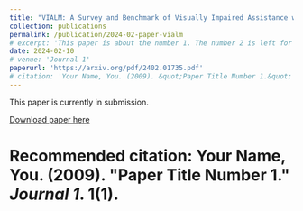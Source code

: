 ```yaml
---
title: "VIALM: A Survey and Benchmark of Visually Impaired Assistance with Large Models"
collection: publications
permalink: /publication/2024-02-paper-vialm
# excerpt: 'This paper is about the number 1. The number 2 is left for future work.'
date: 2024-02-10
# venue: 'Journal 1'
paperurl: 'https://arxiv.org/pdf/2402.01735.pdf'
# citation: 'Your Name, You. (2009). &quot;Paper Title Number 1.&quot; <i>Journal 1</i>. 1(1).'
---
```

This paper is currently in submission.

[Download paper here](https://arxiv.org/pdf/2402.01735.pdf)

# Recommended citation: Your Name, You. (2009). "Paper Title Number 1." <i>Journal 1</i>. 1(1).